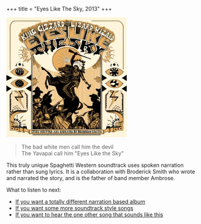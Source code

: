 +++
title = "Eyes Like The Sky, 2013"
+++

![album cover of Eyes Like The Sky](./cover.jpg)

> The bad white men call him the devil  
> The Yavapai call him "Eyes Like the Sky"

This truly unique Spaghetti Western soundtrack uses spoken narration rather than sung lyrics. It is a collaboration with Broderick Smith who wrote and narrated the story, and is the father of band member Ambrose.

What to listen to next:

*   [If you want a totally different narration based album](../murder-of-the-universe)
*   [If you want some more soundtrack style songs](../oddments)
*   [If you want to hear the one other song that sounds like this](../12-bar-bruise)

